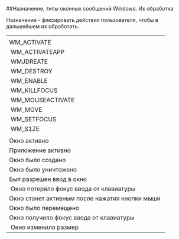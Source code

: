 ##Назначение, типы оконных сообщений Windows. Их обработка

Назначение - фиксировать действия пользователя, чтобы в дальшейшем их обработать.
<table>
	<td>
		<tr><td>WM_ACTIVATE </td></tr>
		<tr><td>&nbsp;WM_ACTIVATEAPP </td></tr>
		<tr><td>&nbsp;WMJDREATE </td></tr>
		<tr><td>&nbsp;WM_DESTROY </td></tr>
		<tr><td>&nbsp;WM_ENABLE </td></tr>
		<tr><td>&nbsp;WM_KILLFOCUS </td></tr>
		<tr><td>&nbsp;WM_MOUSEACTIVATE </td></tr>
		<tr><td>&nbsp;WM_MOVE </td></tr>
		<tr><td>&nbsp;WM_SETFOCUS </td></tr>
		<tr><td>&nbsp;WM_S1ZE </td></tr>
	</td>
	<td>
		<tr><td>Окно активно </td></tr>
		<tr><td>Приложение активно&nbsp; </td></tr>
		<tr><td>Окно было создано&nbsp; </td></tr>
		<tr><td>Окно было уничтожено&nbsp; </td></tr>
		<tr><td>Был разрешен ввод в окно </td></tr>
		<tr><td>&nbsp;Окно потеряло фокус ввода от клавиатуры&nbsp; </td></tr>
		<tr><td>Окно станет активным после нажатия кнопки мыши&nbsp; </td></tr>
		<tr><td>Окно было перемещено&nbsp; </td></tr>
		<tr><td>Окно получило фокус ввода от клавиатуры </td></tr>
		<tr><td>&nbsp;Окно изменило размер </td></tr>
	</td>
</table>